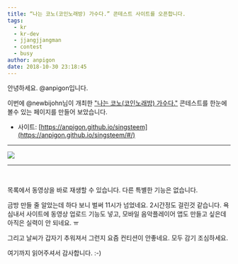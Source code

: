 ```yaml
---
title: “나는 코노(코인노래방) 가수다.” 콘테스트 사이트를 오픈합니다.
tags:
  - kr
  - kr-dev
  - jjangjjangman
  - contest
  - busy
author: anpigon
date: 2018-10-30 23:18:45
---
```


안녕하세요. @anpigon입니다.

이번에 @newbijohn님이 개최한 ["나는 코노(코인노래방) 가수다."](https://steemit.com/busy/@newbijohn/singsteem-contest-21) 콘테스트를 한눈에 볼수 있는 페이지를 만들어 보았습니다.

* 사이트: [https://anpigon.github.io/singsteem](https://anpigon.github.io/singsteem/#/)

***

![](https://files.steempeak.com/file/steempeak/anpigon/Vow8veO4-E18489E185B3E1848FE185B3E18485E185B5E186ABE18489E185A3E186BA202018-10-302022.56.51.png)

***

<br>

목록에서 동영상을 바로 재생할 수 있습니다. 다른 특별한 기능은 없습니다. 

금방 만들 줄 알았는데 하다 보니 벌써 11시가 넘었네요. 2시간정도 걸린것 같습니다. 욕심내서 사이트에 동영상 업로드 기능도 넣고, 모바일 음악플레이어 앱도 만들고 싶은데 아직은 실력이 안 되네요. ㅠ

그리고 날씨가 갑자기 추워져서 그런지 요즘 컨티션이 안좋네요.
모두 감기 조심하세요.

여기까지 읽어주셔서 감사합니다. :-)
